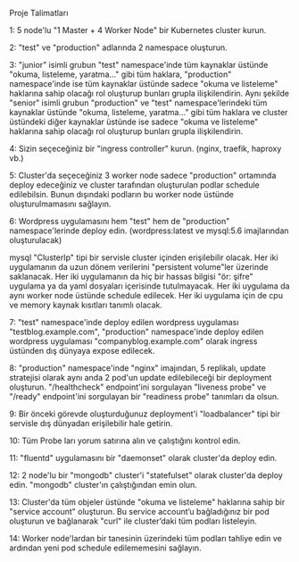 Proje Talimatları

1: 5 node'lu "1 Master + 4 Worker Node" bir Kubernetes cluster kurun.

2: "test" ve "production" adlarında 2 namespace oluşturun.

3: "junior" isimli grubun "test" namespace'inde tüm kaynaklar üstünde "okuma, listeleme, yaratma..." gibi tüm haklara, "production" namespace'inde ise tüm kaynaklar üstünde sadece "okuma ve listeleme" haklarına sahip olacağı rol oluşturup bunları grupla ilişkilendirin. Aynı şekilde "senior" isimli grubun "production" ve "test" namespace'lerindeki tüm kaynaklar üstünde "okuma, listeleme, yaratma..." gibi tüm haklara ve cluster üstündeki diğer kaynaklar üstünde ise sadece "okuma ve listeleme" haklarına sahip olacağı rol oluşturup bunları grupla ilişkilendirin.

4: Sizin seçeceğiniz bir "ingress controller" kurun. (nginx, traefik, haproxy vb.)

5: Cluster'da seçeceğiniz 3 worker node sadece "production" ortamında deploy edeceğiniz ve cluster tarafından oluşturulan podlar schedule edilebilsin. Bunun dışındaki podların bu worker node üstünde oluşturulmamasını sağlayın.

6: Wordpress uygulamasını hem "test" hem de "production" namespace'lerinde deploy edin. (wordpress:latest ve mysql:5.6 imajlarından oluşturulacak)

mysql "ClusterIp" tipi bir servisle cluster içinden erişilebilir olacak.
Her iki uygulamanın da uzun dönem verilerini "persistent volume"ler üzerinde saklanacak.
Her iki uygulamanın da hiç bir hassas bilgisi "ör: şifre" uygulama ya da yaml dosyaları içerisinde tutulmayacak.
Her iki uygulama da aynı worker node üstünde schedule edilecek.
Her iki uygulama için de cpu ve memory kaynak kısıtları tanımlı olacak.

7: "test" namespace'inde deploy edilen wordpress uygulaması "testblog.example.com", "production" namespace'inde deploy edilen wordpress uygulaması "companyblog.example.com" olarak ingress üstünden dış dünyaya expose edilecek.

8: "production" namespace'inde "nginx" imajından, 5 replikalı, update stratejisi olarak aynı anda 2 pod'un update edilebileceği bir deployment oluşturun. "/healthcheck" endpoint'ini sorgulayan "liveness probe" ve "/ready" endpoint'ini sorgulayan bir "readiness probe" tanımları da olsun.

9: Bir önceki görevde oluşturduğunuz deployment'i "loadbalancer" tipi bir servisle dış dünyadan erişilebilir hale getirin.

10: Tüm Probe ları yorum satırına alın ve çalıştığını kontrol edin.

11: "fluentd" uygulamasını bir "daemonset" olarak cluster'da deploy edin.

12: 2 node'lu bir "mongodb" cluster'i "statefulset" olarak cluster'da deploy edin. "mongodb" cluster'ın çalıştığından emin olun.

13: Cluster'da tüm objeler üstünde "okuma ve listeleme" haklarına sahip bir "service account" oluşturun. Bu service account’u bağladığınız bir pod oluşturun ve bağlanarak "curl" ile cluster’daki tüm podları listeleyin.

14: Worker node'lardan bir tanesinin üzerindeki tüm podları tahliye edin ve ardından yeni pod schedule edilememesini sağlayın.